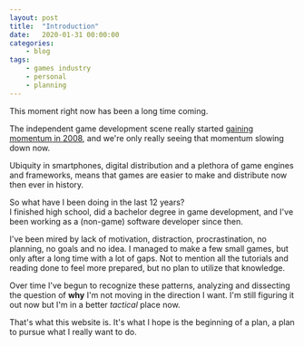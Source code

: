 ```yaml
---
layout: post
title:	"Introduction"
date:	2020-01-31 00:00:00
categories:
    - blog
tags:
    - games industry
    - personal
    - planning
---
```


This moment right now has been a long time coming.

The independent game development scene really started [gaining momentum in 2008](https://www.forbes.com/2008/11/20/games-indie-developers-tech-ebiz-cx_mji_1120indiegames.html#531f8e7c73a6), and we're only really seeing that momentum slowing down now. 

Ubiquity in smartphones, digital distribution and a plethora of game engines and frameworks, means that games are easier to make and distribute now then ever in history.

So what have I been doing in the last 12 years?<br>
I finished high school, did a bachelor degree in game development, and I've been working as a (non-game) software developer since then. 

I've been mired by lack of motivation, distraction, procrastination, no planning, no goals and no idea. I managed to make a few small games, but only after a long time with a lot of gaps. Not to mention all the tutorials and reading done to feel more prepared, but no plan to utilize that knowledge.

Over time I've begun to recognize these patterns, analyzing and dissecting the question of **why** I'm not moving in the direction I want. I'm still figuring it out now but I'm in a better *tactical* place now.

That's what this website is. It's what I hope is the beginning of a plan, a plan to pursue what I really want to do.
